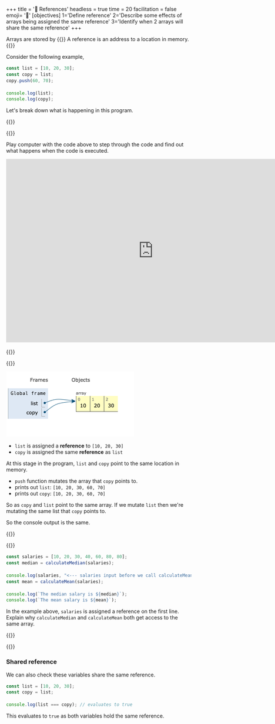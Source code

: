 +++
title = '🏤 References'
headless = true
time = 20
facilitation = false
emoji= '🧩'
[objectives]
    1='Define reference'
    2='Describe some effects of arrays being assigned the same reference'
    3='Identify when 2 arrays will share the same reference'
+++

Arrays are stored by {{<tooltip title="reference">}}
A reference is an address to a location in memory.
{{</tooltip>}}

Consider the following example,

```js
const list = [10, 20, 30];
const copy = list;
copy.push(60, 70);

console.log(list);
console.log(copy);
```

Let's break down what is happening in this program.

{{<tabs name="">}}

{{<tab name="🎮 Playing computer">}}

Play computer with the code above to step through the code and find out what happens when the code is executed.

<iframe title="playing-computer-reference "width="800" height="500" frameborder="0" src="https://pythontutor.com/iframe-embed.html#code=const%20list%20%3D%20%5B10,%2020,%2030%5D%3B%0Aconst%20copy%20%3D%20list%3B%0Acopy.push%2860,%2070%29%3B%0A%0Aconsole.log%28list%29%3B%0Aconsole.log%28copy%29%3B&codeDivHeight=400&codeDivWidth=350&cumulative=false&curInstr=0&heapPrimitives=nevernest&origin=opt-frontend.js&py=js&rawInputLstJSON=%5B%5D&textReferences=false"> </iframe>

{{</tab>}}

{{<tab name="📜 Explanation">}}

![point-to-array](point-to-array.png)

- `list` is assigned a **reference** to `[10, 20, 30]`
- `copy` is assigned the same **reference** as `list`

At this stage in the program, `list` and `copy` point to the same location in memory.

- `push` function mutates the array that `copy` points to.
- prints out `list`: `[10, 20, 30, 60, 70]`
- prints out `copy`: `[10, 20, 30, 60, 70]`

So as `copy` and `list` point to the same array.
If we mutate `list` then we're mutating the same list that `copy` points to.

So the console output is the same.

{{</tab>}}

{{<tab name=" 🧠  Explain">}}

```js {linenos=table,hl_lines=["4"],linenostart=1}
const salaries = [10, 20, 30, 40, 60, 80, 80];
const median = calculateMedian(salaries);

console.log(salaries, "<--- salaries input before we call calculateMean");
const mean = calculateMean(salaries);

console.log(`The median salary is ${median}`);
console.log(`The mean salary is ${mean}`);
```

In the example above, `salaries` is assigned a reference on the first line.
Explain why `calculateMedian` and `calculateMean` both get access to the same array.

{{</tab>}}

{{</tabs>}}

### Shared reference

We can also check these variables share the same reference.

```js
const list = [10, 20, 30];
const copy = list;

console.log(list === copy); // evaluates to true
```

This evaluates to `true` as both variables hold the same reference.
